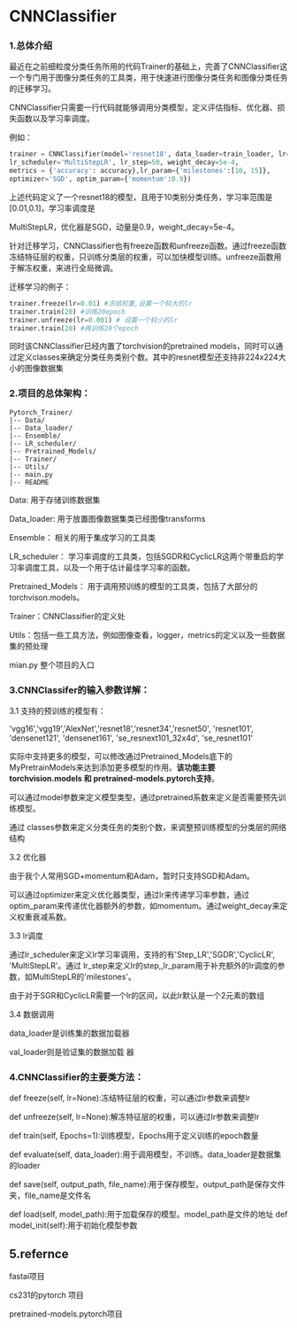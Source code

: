 # CNNClassifier

### 1.总体介绍

最近在之前细粒度分类任务所用的代码Trainer的基础上，完善了CNNClassifier这一个专门用于图像分类任务的工具类，用于快速进行图像分类任务和图像分类任务的迁移学习。

CNNClassifier只需要一行代码就能够调用分类模型，定义评估指标、优化器、损失函数以及学习率调度。

例如：

```python
trainer = CNNClassifier(model='resnet18', data_loader=train_loader, lr=[0.01,0.1],classes=10,val_loader=val_loader, pretrained=True,
lr_scheduler='MultiStepLR', lr_step=50, weight_decay=5e-4,
metrics = {'accuracy': accuracy},lr_param={'milestones':[10, 15]},
optimizer='SGD', optim_param={'momentum':0.9})
```

上述代码定义了一个resnet18的模型，且用于10类别分类任务，学习率范围是[0.01,0.1]，学习率调度是

MultiStepLR，优化器是SGD，动量是0.9，weight_decay=5e-4。

针对迁移学习，CNNClassifier也有freeze函数和unfreeze函数。通过freeze函数冻结特征层的权重，只训练分类层的权重，可以加快模型训练。unfreeze函数用于解冻权重，来进行全局微调。

迁移学习的例子：

```python
trainer.freeze(lr=0.01) #冻结权重,设置一个较大的lr
trainer.train(20) #训练20epoch
trainer.unfreeze(lr=0.001) # 设置一个较小的lr
trainer.train(20) #再训练20个epoch
```

同时该CNNClassifier已经内置了torchvision的pretrained models，同时可以通过定义classes来确定分类任务类别个数。其中的resnet模型还支持非224x224大小的图像数据集

### 2.项目的总体架构：

```
Pytorch_Trainer/
|-- Data/
|-- Data_loader/
|-- Ensemble/
|-- LR_scheduler/
|-- Pretrained_Models/
|-- Trainer/
|-- Utils/
|-- main.py
|-- README
```

Data: 用于存储训练数据集

Data_loader: 用于放置图像数据集类已经图像transforms

Ensemble： 相关的用于集成学习的工具类

LR_scheduler： 学习率调度的工具类，包括SGDR和CyclicLR这两个带重启的学习率调度工具，以及一个用于估计最佳学习率的函数。

Pretrained_Models： 用于调用预训练的模型的工具类，包括了大部分的torchvison.models。

Trainer：CNNClassifier的定义处

Utils：包括一些工具方法，例如图像查看，logger，metrics的定义以及一些数据集的预处理

mian.py 整个项目的入口

### 3.CNNClassifer的输入参数详解：

3.1 支持的预训练的模型有：

'vgg16','vgg19','AlexNet','resnet18','resnet34','resnet50', 'resnet101', 'densenet121', 'densenet161', 'se_resnext101_32x4d', 'se_resnet101'

实际中支持更多的模型，可以修改通过Pretrained_Models底下的MyPretrainModels来达到添加更多模型的作用。**该功能主要torchvision.models 和 pretrained-models.pytorch支持**。

可以通过model参数来定义模型类型，通过pretrained系数来定义是否需要预先训练模型。

通过 classes参数来定义分类任务的类别个数，来调整预训练模型的分类层的网络结构

3.2 优化器

由于我个人常用SGD+momentum和Adam，暂时只支持SGD和Adam。

可以通过optimizer来定义优化器类型，通过lr来传递学习率参数，通过optim_param来传递优化器额外的参数，如momentum。通过weight_decay来定义权重衰减系数。

3.3 lr调度

通过lr_scheduler来定义lr学习率调用，支持的有'Step_LR','SGDR','CyclicLR', 'MultiStepLR'。通过 lr_step来定义lr的step,,lr_param用于补充额外的lr调度的参数，如MultiStepLR的'milestones'。

由于对于SGR和CyclicLR需要一个lr的区间，以此lr默认是一个2元素的数组

3.4 数据调用

data_loader是训练集的数据加载器

val_loader则是验证集的数据加载 器

### 4.CNNClassifier的主要类方法：

def freeze(self, lr=None):冻结特征层的权重，可以通过lr参数来调整lr

def unfreeze(self, lr=None):解冻特征层的权重，可以通过lr参数来调整lr

def train(self, Epochs=1):训练模型，Epochs用于定义训练的epoch数量

def evaluate(self, data_loader):用于调用模型，不训练。data_loader是数据集的loader

def save(self, output_path, file_name):用于保存模型，output_path是保存文件夹，file_name是文件名

def load(self, model_path):用于加载保存的模型。model_path是文件的地址
def model_init(self):用于初始化模型参数

## 5.refernce

fastai项目

cs231的pytorch 项目

pretrained-models.pytorch项目